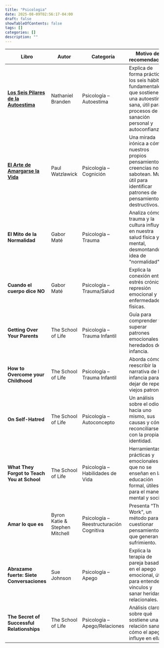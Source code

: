 ```yaml
---
title: "Psicologia"  
date: 2025-08-09T02:56:17-04:00  
draft: false
showTableOfContents: false
tags: []  
categories: []  
description: ""
---
```


| Libro                                                                                            | Autor                          | Categoría                               | Motivo de recomendación                                                                                                                              |
| ------------------------------------------------------------------------------------------------ | ------------------------------ | --------------------------------------- | ---------------------------------------------------------------------------------------------------------------------------------------------------- |
| [**Los Seis Pilares de la Autoestima**](/es/libros/psicologia/los-seis-pilares-de-la-autoestima) | Nathaniel Branden              | Psicología – Autoestima                 | Explica de forma práctica los seis hábitos fundamentales que sostienen una autoestima sana, útil para procesos de sanación personal y autoconfianza. |
| [**El Arte de Amargarse la Vida** ](/es/libros/psicologia/el-arte-de-amargarse-la-vida)          | Paul Watzlawick                | Psicología – Cognición                  | Una mirada irónica a cómo nuestros propios pensamientos y creencias nos sabotean. Muy útil para identificar patrones de pensamiento destructivos.    |
| **El Mito de la Normalidad**                                                                     | Gabor Maté                     | Psicología – Trauma                     | Analiza cómo el trauma y la cultura influyen en nuestra salud física y mental, desmontando la idea de "normalidad".                                  |
| **Cuando el cuerpo dice NO**                                                                     | Gabor Maté                     | Psicología – Trauma/Salud               | Explica la conexión entre estrés crónico, represión emocional y enfermedades físicas.                                                                |
| **Getting Over Your Parents**                                                                    | The School of Life             | Psicología – Trauma Infantil            | Guía para comprender y superar patrones emocionales heredados de la infancia.                                                                        |
| **How to Overcome your Childhood**                                                               | The School of Life             | Psicología – Trauma Infantil            | Aborda cómo reescribir la narrativa de la infancia para dejar de repetir viejos patrones.                                                            |
| **On Self-Hatred**                                                                               | The School of Life             | Psicología – Autoconcepto               | Un análisis sobre el odio hacia uno mismo, sus causas y cómo reconciliarse con la propia identidad.                                                  |
| **What They Forgot to Teach You at School**                                                      | The School of Life             | Psicología – Habilidades de Vida        | Herramientas prácticas y emocionales que no se enseñan en la educación formal, útiles para el manejo mental y social.                                |
| **Amar lo que es**                                                                               | Byron Katie & Stephen Mitchell | Psicología – Reestructuración Cognitiva | Presenta “The Work”, un método para cuestionar pensamientos que generan sufrimiento.                                                                 |
| **Abrazame fuerte: Siete Conversaciones**                                                        | Sue Johnson                    | Psicología – Apego                      | Explica la terapia de pareja basada en el apego emocional, útil para entender vínculos y sanar heridas relacionales.                                 |
| **The Secret of Successful Relationships**                                                       | The School of Life             | Psicología – Apego/Relaciones           | Análisis claro sobre qué sostiene una relación sana y cómo el apego influye en ella.                                                                 |